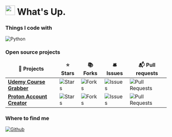<h1><img src="https://emojis.slackmojis.com/emojis/images/1531849430/4246/blob-sunglasses.gif?1531849430" width="30"/> What's Up.</h1>


<h3>Things I code with</h3>
<p>
  <img alt="Python" src="https://img.shields.io/badge/-Python-45b8d8?style=for-the-badge&logo=Python&logoColor=white" />
</p>
<h3>Open source projects</h3>
<table>
  <thead align="center">
    <tr border: none;>
      <td><b>🎁 Projects</b></td>
      <td><b>⭐ Stars</b></td>
      <td><b>📚 Forks</b></td>
      <td><b>🛎 Issues</b></td>
      <td><b>📬 Pull requests</b></td>
    </tr>
  </thead>
  <tbody>
    <tr>
      <td><a href="https://github.com/techtanic/Udemy-Course-Grabber"><b>Udemy Course Grabber</b></a></td>
      <td><img alt="Stars" src="https://img.shields.io/github/stars/techtanic/Udemy-Course-Grabber?style=for-the-badge&labelColor=343b41"/></td>
      <td><img alt="Forks" src="https://img.shields.io/github/forks/techtanic/Udemy-Course-Grabber?style=for-the-badge&labelColor=343b41"/></td>
      <td><a herf="https://github.com/techtanic/Udemy-Course-Grabber/issues" ><img alt="Issues" src="https://img.shields.io/github/issues/techtanic/Udemy-Course-Grabber?style=for-the-badge&labelColor=343b41"/></a></td>
      <td><img alt="Pull Requests" src="https://img.shields.io/github/issues-pr/techtanic/Udemy-Course-Grabber?style=for-the-badge&labelColor=343b41"/></td>
    </tr>
	  <tr>
      <td><a href="https://github.com/techtanic/proton_bot"><b>Proton Account Creator</b></a></td>
      <td><img alt="Stars" src="https://img.shields.io/github/stars/techtanic/proton_bot?style=for-the-badge&labelColor=343b41"/></td>
      <td><img alt="Forks" src="https://img.shields.io/github/forks/techtanic/proton_bot?style=for-the-badge&labelColor=343b41"/></td>
      <td><img alt="Issues" src="https://img.shields.io/github/issues/techtanic/proton_bot?style=for-the-badge&labelColor=343b41"/></td>
      <td><img alt="Pull Requests" src="https://img.shields.io/github/issues-pr/techtanic/proton_bot?style=for-the-badge&labelColor=343b41"/></td>
    </tr>
  </tbody>
</table>
<h3>Where to find me</h3>
<p><a href="https://github.com/techtanic" target="_blank"><img alt="Github" src="https://img.shields.io/badge/GitHub-%2312100E.svg?&style=for-the-badge&logo=Github&logoColor=white" /></a>
</p>
